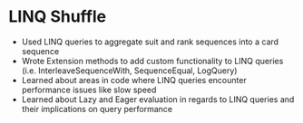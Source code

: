 # LINQ Shuffle

- Used LINQ queries to aggregate suit and rank sequences into a card sequence
- Wrote Extension methods to add custom functionality to LINQ queries (i.e. InterleaveSequenceWith, SequenceEqual, LogQuery)
- Learned about areas in code where LINQ queries encounter performance issues like slow speed
- Learned about Lazy and Eager evaluation in regards to LINQ queries and their implications on query performance